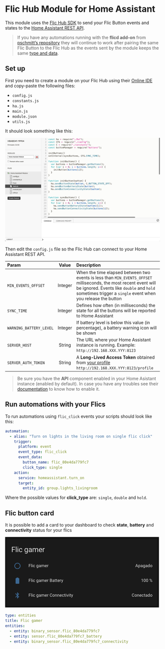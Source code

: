 # Flic Hub Module for Home Assistant

This module uses the [Flic Hub SDK](https://flic.io/flic-hub-sdk) to send your Flic Button events and states to the [Home Assistant REST API](https://developers.home-assistant.io/docs/api/rest).

> If you have any automations running with the **flicd add-on** from [pschmitt’s repository](https://github.com/pschmitt/home-assistant-addons) they will continue to work after pairing the same Flic Button to the Flic Hub as the events sent by the module keeps the same [type and data](https://www.home-assistant.io/integrations/flic).

## Set up

First you need to create a module on your Flic Hub using their [Online IDE](https://hubsdk.flic.io) and copy-paste the following files:
*  `config.js`
* `constants.js`
* `ha.js`
* `main.js`
* `module.json`
* `utils.js`

It should look something like this:

![Flic Hub Online IDE](../res/FlicHubOnlineIDE.png?raw=true "Flic Hub Online IDE")

Then edit the `config.js` file so the Flic Hub can connect to your Home Assistant REST API.

| Param                   | Value   | Description |
| :---------------------- | :-----: | :---------- |
| `MIN_EVENTS_OFFSET`     | Integer | When the time elapsed between two events is less than `MIN_EVENTS_OFFSET` milliseconds, the most recent event will be ignored. Events like `double` and `hold` sometimes trigger a `single` event when you release the button |
| `SYNC_TIME`             | Integer | Defines how often (in milliseconds) the state for all the buttons will be reported to Home Assistant |
| `WARNING_BATTERY_LEVEL` | Integer | If battery level is below this value (in percentage), a battery warning icon will be shown |
| `SERVER_HOST`           | String  | The URL where your Home Assistant instance is running. Example: `http://192.168.XXX.YYY:8123` |
| `SERVER_AUTH_TOKEN`     | String  | A **Long-Lived Access Token** obtained from [your profile](https://www.home-assistant.io/docs/authentication/#your-account-profile) `http://192.168.XXX.YYY:8123/profile` |

> Be sure you have the **API** component enabled in your Home Asistant instance (enabled by default). In case you have any troubles see their [documentation](https://www.home-assistant.io/integrations/api) to know how to enable it.

## Run automations with your Flics

To run automations using `flic_click` events your scripts should look like this:

```yaml
automation:
  - alias: "Turn on lights in the living room on single flic click"
    trigger:
      platform: event
      event_type: flic_click
      event_data:
        button_name: flic_80e4da779fc7
        click_type: single
    action:
      service: homeassistant.turn_on
      target:
        entity_id: group.lights_livingroom
```

Where the possible values for **click_type** are: `single`, `double` and `hold`.

## Flic button card

It is possible to add a card to your dashboard to check **state**, **battery** and **connectivity** status for your flics

![Flic Button Card](../res/FlicButtonCard.png?raw=true "Flic Button Card")

```yaml
type: entities
title: Flic gamer
entities:
  - entity: binary_sensor.flic_80e4da779fc7
  - entity: sensor.flic_80e4da779fc7_battery
  - entity: binary_sensor.flic_80e4da779fc7_connectivity
```